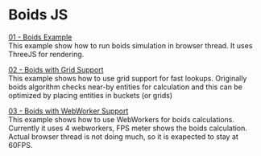 # Boids JS


[01 - Boids Example](1-boids-simple/)  
This example show how to run boids simulation in browser thread. It uses ThreeJS for rendering.

[02 - Boids with Grid Support](2-boids-grids/)  
This example shows how to use grid support for fast lookups. Originally boids algorithm checks near-by entities for calculation and this can be optimized by placing entities in buckets (or grids)

[03 - Boids with WebWorker Support](3-boids-webworkers/)  
This example shows how to use WebWorkers for boids calculations. Currently it uses 4 webworkers, FPS meter shows the boids calculation. Actual browser thread is not doing much, so it is exapected to stay at 60FPS.

